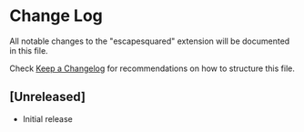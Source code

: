 # Change Log

All notable changes to the "escapesquared" extension will be documented in this file.

Check [Keep a Changelog](http://keepachangelog.com/) for recommendations on how to structure this file.

## [Unreleased]

- Initial release